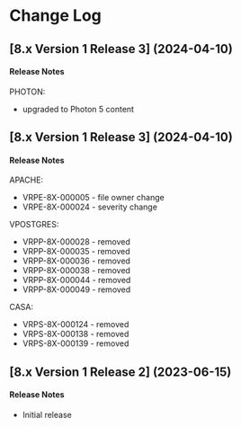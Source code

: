 # Change Log

## [8.x Version 1 Release 3] (2024-04-10)

#### Release Notes
PHOTON:
 - upgraded to Photon 5 content

## [8.x Version 1 Release 3] (2024-04-10)

#### Release Notes
APACHE:
- VRPE-8X-000005 - file owner change
- VRPE-8X-000024 - severity change

VPOSTGRES:
- VRPP-8X-000028 - removed
- VRPP-8X-000035 - removed
- VRPP-8X-000036 - removed
- VRPP-8X-000038 - removed
- VRPP-8X-000044 - removed
- VRPP-8X-000049 - removed

CASA:
- VRPS-8X-000124 - removed
- VRPS-8X-000138 - removed
- VRPS-8X-000139 - removed

## [8.x Version 1 Release 2] (2023-06-15)

#### Release Notes
- Initial release
